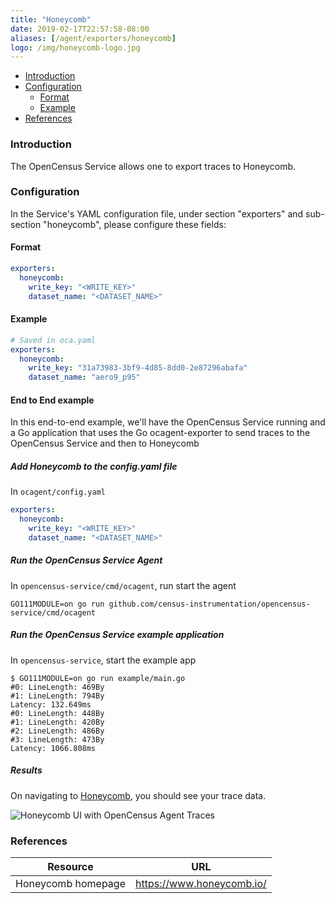 ```yaml
---
title: "Honeycomb"
date: 2019-02-17T22:57:58-08:00
aliases: [/agent/exporters/honeycomb]
logo: /img/honeycomb-logo.jpg
---
```


- [Introduction](#introduction)
- [Configuration](#configuration)
  - [Format](#format)
  - [Example](#example)
- [References](#references)

### Introduction

The OpenCensus Service allows one to export traces to Honeycomb.

### Configuration

In the Service's YAML configuration file, under section "exporters" and sub-section "honeycomb", please configure these fields:

#### Format

```yaml
exporters:
  honeycomb:
    write_key: "<WRITE_KEY>"
    dataset_name: "<DATASET_NAME>"
```

#### Example

```yaml
# Saved in oca.yaml
exporters:
  honeycomb:
    write_key: "31a73983-3bf9-4d85-8dd0-2e87296abafa"
    dataset_name: "aero9_p95"
```

#### End to End example

In this end-to-end example, we'll have the OpenCensus Service running and a Go application that uses the Go ocagent-exporter to send traces to the OpenCensus Service and then to Honeycomb

##### Add Honeycomb to the config.yaml file

In `ocagent/config.yaml`

```yaml
exporters:
  honeycomb:
    write_key: "<WRITE_KEY>"
    dataset_name: "<DATASET_NAME>"
```

##### Run the OpenCensus Service Agent

In `opencensus-service/cmd/ocagent`, run start the agent

```
GO111MODULE=on go run github.com/census-instrumentation/opencensus-service/cmd/ocagent
```

##### Run the OpenCensus Service example application

In `opencensus-service`, start the example app

```
$ GO111MODULE=on go run example/main.go
#0: LineLength: 469By
#1: LineLength: 794By
Latency: 132.649ms
#0: LineLength: 448By
#1: LineLength: 420By
#2: LineLength: 486By
#3: LineLength: 473By
Latency: 1066.808ms
```

##### Results

On navigating to [Honeycomb](ui.honeycomb.io), you should see your trace data.

![Honeycomb UI with OpenCensus Agent Traces](/img/Honeycomb_OCAgent_Data.png "Honeycomb OCAgent Traces")

### References

| Resource           | URL                       |
| ------------------ | ------------------------- |
| Honeycomb homepage | https://www.honeycomb.io/ |
